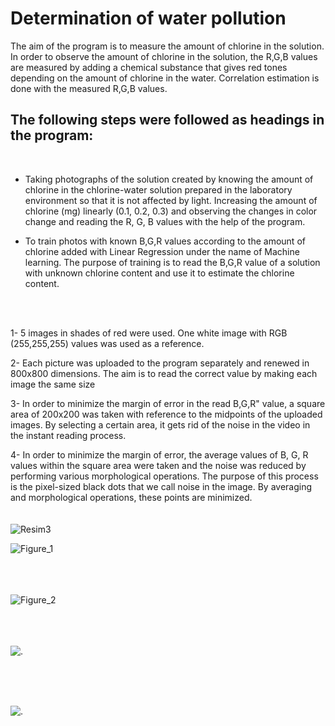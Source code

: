 # Determination of water pollution

The aim of the program is to measure the amount of chlorine in the solution. In order to observe the amount of chlorine in the solution, the R,G,B values are measured by adding a chemical substance that gives red tones depending on the amount of chlorine in the water. Correlation estimation is done with the measured R,G,B values.
## The following steps were followed as headings in the program:
<br>

- Taking photographs of the solution created by knowing the amount of chlorine in the chlorine-water solution prepared in the laboratory environment so that it is not affected by light. Increasing the amount of chlorine (mg) linearly (0.1, 0.2, 0.3) and observing the changes in color change and reading the R, G, B values with the help of the program.

- To train photos with known B,G,R values according to the amount of chlorine added with Linear Regression under the name of Machine learning. The purpose of training is to read the B,G,R value of a solution with unknown chlorine content and use it to estimate the chlorine content. 

<br>
<br>


1- 5 images in shades of red were used. One white image with RGB (255,255,255) values was used as a reference.

2- Each picture was uploaded to the program separately and renewed in 800x800 dimensions. The aim is to read the correct value by making each image the same size

3- In order to minimize the margin of error in the read B,G,R" value, a square area of 200x200 was taken with reference to the midpoints of the uploaded images. By selecting a certain area, it gets rid of the noise in the video in the instant reading process.

4- In order to minimize the margin of error, the average values of B, G, R values within the square area were taken and the noise was reduced by performing various morphological operations. The purpose of this process is the pixel-sized black dots that we call noise in the image. By averaging and morphological operations, these points are minimized. 
<br><br><br>
![Resim3](https://user-images.githubusercontent.com/80819652/182040256-81078193-1d5d-41ae-8991-4d2286efa89c.png)

![Figure_1](https://user-images.githubusercontent.com/80819652/182040290-85b1ba80-c4f6-4e9f-a9cb-bdb49f78b4e4.png)


<br><br><br>
![Figure_2](https://user-images.githubusercontent.com/80819652/182040325-3665bea3-06cf-4fe2-a640-a3f6a751bea3.png)


<br><br><br>
![.](https://user-images.githubusercontent.com/80819652/182040368-5e5c5ae1-0efd-4bc5-b4a9-1ac60c4adf74.PNG)

<br><br><br>


![.](https://user-images.githubusercontent.com/80819652/182040387-23124099-6bd5-4f7f-b994-07097f4638b8.png)
